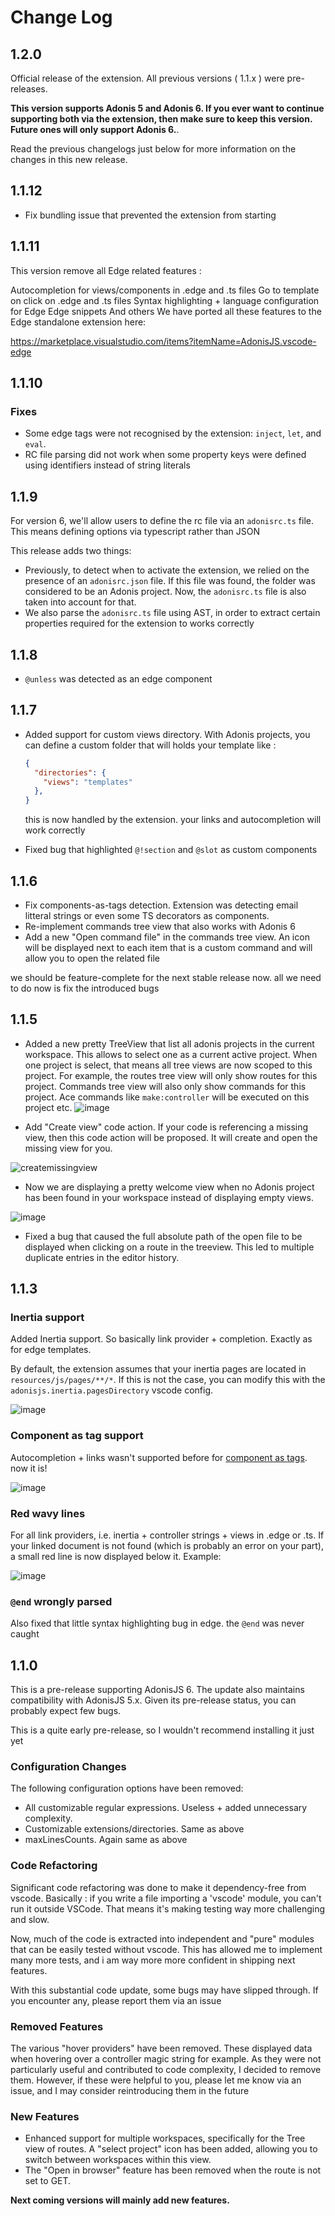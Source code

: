 # Change Log

## 1.2.0

Official release of the extension. All previous versions ( 1.1.x ) were pre-releases.

**This version supports Adonis 5 and Adonis 6. If you ever want to continue supporting both via the extension, then make sure to keep this version. Future ones will only support Adonis 6.**.

Read the previous changelogs just below for more information on the changes in this new release.

## 1.1.12

- Fix bundling issue that prevented the extension from starting

## 1.1.11

This version remove all Edge related features :

Autocompletion for views/components in .edge and .ts files
Go to template on click on .edge and .ts files
Syntax highlighting + language configuration for Edge
Edge snippets
And others
We have ported all these features to the Edge standalone extension here:

https://marketplace.visualstudio.com/items?itemName=AdonisJS.vscode-edge

## 1.1.10

### Fixes

- Some edge tags were not recognised by the extension: `inject`, `let`, and `eval`.
- RC file parsing did not work when some property keys were defined using identifiers instead of string literals

## 1.1.9

For version 6, we'll allow users to define the rc file via an `adonisrc.ts` file. This means defining options via typescript rather than JSON

This release adds two things:

- Previously, to detect when to activate the extension, we relied on the presence of an `adonisrc.json` file. If this file was found, the folder was considered to be an Adonis project. Now, the `adonisrc.ts` file is also taken into account for that.
- We also parse the `adonisrc.ts` file using AST, in order to extract certain properties required for the extension to works correctly

## 1.1.8

- `@unless` was detected as an edge component 

## 1.1.7

- Added support for custom views directory. With Adonis projects, you can define a custom folder that will holds your template like : 
	```json
	{
	  "directories": {
	    "views": "templates"
	  },
	}
	```
	this is now handled by the extension. your links and autocompletion will work correctly

- Fixed bug that highlighted `@!section` and `@slot` as custom components

## 1.1.6

- Fix components-as-tags detection. Extension was detecting email litteral strings or even some TS decorators as components.
- Re-implement commands tree view that also works with Adonis 6
- Add a new "Open command file" in the commands tree view. An icon will be displayed next to each item that is a custom command and will allow you to open the related file

we should be feature-complete for the next stable release now. all we need to do now is fix the introduced bugs 

## 1.1.5  

- Added a new pretty TreeView that list all adonis projects in the current workspace. This allows to select one as a current active project. When one project is select, that means all tree views are now scoped to this project. For example, the routes tree view will only show routes for this project. Commands tree view will also only show commands for this project. Ace commands like `make:controller` will be executed on this project etc. 
![image](https://github.com/Julien-R44/adonis-vscode-extension/assets/8337858/9a3951e2-2395-4b35-85e1-5203915d7a68)


- Add "Create view" code action. If your code is referencing a missing view, then this code action will be proposed. It will create and open the missing view for you.

![createmissingview](https://github.com/Julien-R44/adonis-vscode-extension/assets/8337858/51c368a0-e94f-4755-be1f-6ad0104ae868)

- Now we are displaying a pretty welcome view when no Adonis project has been found in your workspace instead of displaying empty views.

![image](https://github.com/Julien-R44/adonis-vscode-extension/assets/8337858/16c20823-14b2-4525-9578-756aba0320af)

- Fixed a bug that caused the full absolute path of the open file to be displayed when clicking on a route in the treeview. This led to multiple duplicate entries in the editor history.


## 1.1.3

### Inertia support

Added Inertia support. So basically link provider + completion. Exactly as for edge templates. 

By default, the extension assumes that your inertia pages are located in `resources/js/pages/**/*`. If this is not the case, you can modify this with the `adonisjs.inertia.pagesDirectory` vscode config.

![image](https://github.com/Julien-R44/adonis-vscode-extension/assets/8337858/e0d75814-e08a-443c-826d-5bed530e684e)

### Component as tag support
Autocompletion + links wasn't supported before for [component as tags](https://docs.adonisjs.com/guides/views/components#components-as-tags). now it is! 

![image](https://github.com/Julien-R44/adonis-vscode-extension/assets/8337858/ea978d18-0533-4a8e-aa9c-eefbdcbd0377)

### Red wavy lines
For all link providers, i.e. inertia + controller strings + views in .edge or .ts. If your linked document is not found (which is probably an error on your part), a small red line is now displayed below it. Example:

![image](https://github.com/Julien-R44/adonis-vscode-extension/assets/8337858/64fe0ae5-442e-45be-a112-016fa16c26cd)

### `@end` wrongly parsed

Also fixed that little syntax highlighting bug in edge. the `@end` was never caught

## 1.1.0

This is a pre-release supporting AdonisJS 6. The update also maintains compatibility with AdonisJS 5.x. Given its pre-release status, you can probably expect few bugs.

This is a quite early pre-release, so I wouldn't recommend installing it just yet

### Configuration Changes
The following configuration options have been removed:

- All customizable regular expressions. Useless + added unnecessary complexity.
- Customizable extensions/directories. Same as above
- maxLinesCounts. Again same as above

### Code Refactoring
Significant code refactoring was done to make it dependency-free from vscode. Basically : if you write a file importing a 'vscode' module, you can't run it outside VSCode. That means it's making testing way more challenging and slow.

Now, much of the code is extracted into independent and "pure" modules that can be easily tested without vscode. This has allowed me to implement many more tests, and i am way more more confident in shipping next features.

With this substantial code update, some bugs may have slipped through. If you encounter any, please report them via an issue

### Removed Features
The various "hover providers" have been removed. These displayed data when hovering over a controller magic string for example. As they were not particularly useful and contributed to code complexity, I decided to remove them. However, if these were helpful to you, please let me know via an issue, and I may consider reintroducing them in the future

### New Features
- Enhanced support for multiple workspaces, specifically for the Tree view of routes. A "select project" icon has been added, allowing you to switch between workspaces within this view.
- The "Open in browser" feature has been removed when the route is not set to GET.

**Next coming versions will mainly add new features.**

